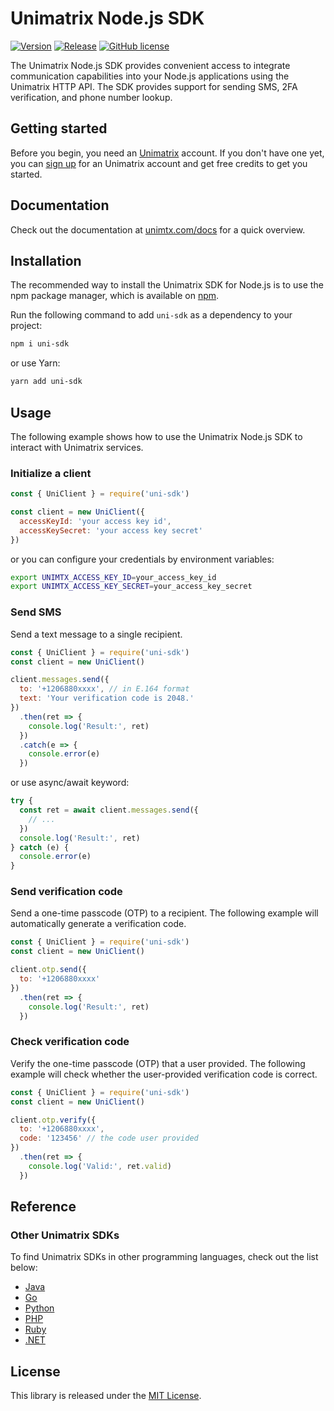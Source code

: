# Unimatrix Node.js SDK

[![Version](https://img.shields.io/npm/v/uni-sdk.svg)](https://www.npmjs.com/package/uni-sdk) [![Release](https://img.shields.io/github/release/unimtx/uni-node-sdk.svg)](https://github.com/unimtx/uni-node-sdk/releases/latest) [![GitHub license](https://img.shields.io/badge/license-MIT-brightgreen.svg)](https://github.com/unimtx/uni-node-sdk/blob/main/LICENSE)

The Unimatrix Node.js SDK provides convenient access to integrate communication capabilities into your Node.js applications using the Unimatrix HTTP API. The SDK provides support for sending SMS, 2FA verification, and phone number lookup.

## Getting started

Before you begin, you need an [Unimatrix](https://www.unimtx.com/) account. If you don't have one yet, you can [sign up](https://www.unimtx.com/signup?s=node.sdk.gh) for an Unimatrix account and get free credits to get you started.

## Documentation

Check out the documentation at [unimtx.com/docs](https://www.unimtx.com/docs) for a quick overview.

## Installation

The recommended way to install the Unimatrix SDK for Node.js is to use the npm package manager, which is available on [npm](https://www.npmjs.com/package/uni-sdk).

Run the following command to add `uni-sdk` as a dependency to your project:

```bash
npm i uni-sdk
```

or use Yarn:
```bash
yarn add uni-sdk
```

## Usage

The following example shows how to use the Unimatrix Node.js SDK to interact with Unimatrix services.

### Initialize a client

```js
const { UniClient } = require('uni-sdk')

const client = new UniClient({
  accessKeyId: 'your access key id',
  accessKeySecret: 'your access key secret'
})
```

or you can configure your credentials by environment variables:

```sh
export UNIMTX_ACCESS_KEY_ID=your_access_key_id
export UNIMTX_ACCESS_KEY_SECRET=your_access_key_secret
```

### Send SMS

Send a text message to a single recipient.

```js
const { UniClient } = require('uni-sdk')
const client = new UniClient()

client.messages.send({
  to: '+1206880xxxx', // in E.164 format
  text: 'Your verification code is 2048.'
})
  .then(ret => {
    console.log('Result:', ret)
  })
  .catch(e => {
    console.error(e)
  })
```

or use async/await keyword:

```js
try {
  const ret = await client.messages.send({
    // ...
  })
  console.log('Result:', ret)
} catch (e) {
  console.error(e)
}
```

### Send verification code

Send a one-time passcode (OTP) to a recipient. The following example will automatically generate a verification code.

```js
const { UniClient } = require('uni-sdk')
const client = new UniClient()

client.otp.send({
  to: '+1206880xxxx'
})
  .then(ret => {
    console.log('Result:', ret)
  })
```

### Check verification code

Verify the one-time passcode (OTP) that a user provided. The following example will check whether the user-provided verification code is correct.

```js
const { UniClient } = require('uni-sdk')
const client = new UniClient()

client.otp.verify({
  to: '+1206880xxxx',
  code: '123456' // the code user provided
})
  .then(ret => {
    console.log('Valid:', ret.valid)
  })
```

## Reference

### Other Unimatrix SDKs

To find Unimatrix SDKs in other programming languages, check out the list below:

- [Java](https://github.com/unimtx/uni-java-sdk)
- [Go](https://github.com/unimtx/uni-go-sdk)
- [Python](https://github.com/unimtx/uni-python-sdk)
- [PHP](https://github.com/unimtx/uni-php-sdk/)
- [Ruby](https://github.com/unimtx/uni-ruby-sdk)
- [.NET](https://github.com/unimtx/uni-dotnet-sdk)

## License

This library is released under the [MIT License](https://github.com/unimtx/uni-node-sdk/blob/main/LICENSE).

